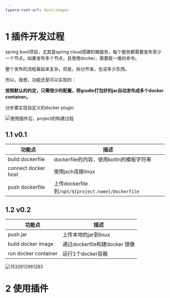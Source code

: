 ```yaml
---
typora-root-url: docs\images
---
```




# 1 插件开发过程

spring boot项目，尤其是spring cloud搭建的微服务，每个服务都需要发布至少一个节点。如果发布多个节点，且使用docker，需要敲一堆的命令。

整个发布的流程看起来复杂，但是，拆分开来，也没多少东西。

所以，我想，功能还是可以实现的：

**按照默认的约定，只需很少的配置，将gradle打包好的jar自动发布成多个docker container。**

分步骤实现自定义的docker plugin



![使用插件后，project的构建过程](/1532399005841.png)



## 1.1 v0.1

| 功能点              | 描述                                              |
| ------------------- | ------------------------------------------------- |
| build dockerfile    | dockerfile的内容，使用kotlin的模板字符串          |
| connect docker host | 使用jsch连接linux                                 |
| push dockerfile     | 上传dockerfile到`/opt/${project.name}/Dockerfile` |

## 1.2 v0.2

| 功能点               | 描述                          |
| -------------------- | ----------------------------- |
| push jar             | 上传本地的jar到linux          |
| build docker image   | 通过dockerfile构建docker 镜像 |
| run docker container | 运行1个docker容器             |

![1532612961283](/1532612961283.png)

# 2 使用插件

